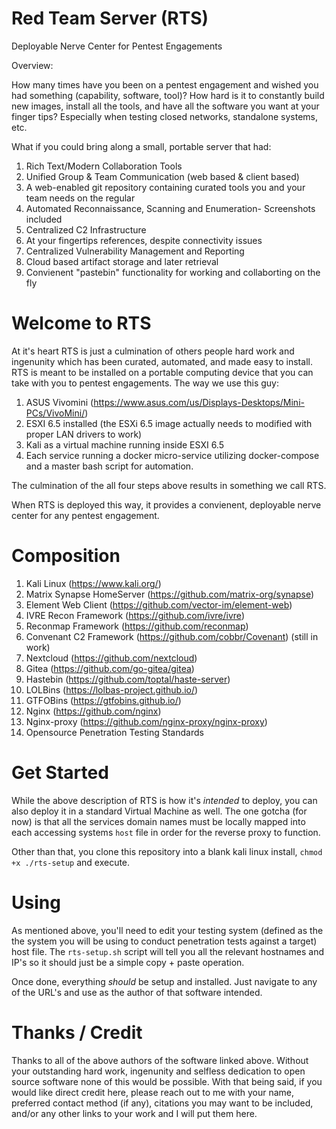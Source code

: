# Red Team Server (RTS)
Deployable Nerve Center for Pentest Engagements 

Overview:

How many times have you been on a pentest engagement and wished you had something (capability, software, tool)?
How hard is it to constantly build new images, install all the tools, and have all the software you want at your finger tips? Especially when testing closed networks, standalone systems, etc. 

What if you could bring along a small, portable server that had:
1. Rich Text/Modern Collaboration Tools
2. Unified Group & Team Communication (web based & client based)
3. A web-enabled git repository containing curated tools you and your team needs on the regular
4. Automated Reconnaissance, Scanning and Enumeration- Screenshots included
5. Centralized C2 Infrastructure
6. At your fingertips references, despite connectivity issues
7. Centralized Vulnerability Management and Reporting
8. Cloud based artifact storage and later retrieval
9. Convienent "pastebin" functionality for working and collaborting on the fly

# Welcome to RTS

At it's heart RTS is just a culmination of others people hard work and ingenunity which has been curated, automated, and made easy to install.
RTS is meant to be installed on a portable computing device that you can take with you to pentest engagements. 
The way we use this guy:
1. ASUS Vivomini (https://www.asus.com/us/Displays-Desktops/Mini-PCs/VivoMini/)
2. ESXI 6.5 installed (the ESXi 6.5 image actually needs to modified with proper LAN drivers to work)
3. Kali as a virtual machine running inside ESXI 6.5
4. Each service running a docker micro-service utilizing docker-compose and a master bash script for automation. 

The culmination of the all four steps above results in something we call RTS. 

When RTS is deployed this way, it provides a convienent, deployable nerve center for any pentest engagement. 

# Composition
1. Kali Linux (https://www.kali.org/)
2. Matrix Synapse HomeServer (https://github.com/matrix-org/synapse)
3. Element Web Client (https://github.com/vector-im/element-web)
4. IVRE Recon Framework (https://github.com/ivre/ivre)
5. Reconmap Framework (https://github.com/reconmap)
6. Convenant C2 Framework (https://github.com/cobbr/Covenant) (still in work)
7. Nextcloud (https://github.com/nextcloud)
8. Gitea (https://github.com/go-gitea/gitea)
9. Hastebin (https://github.com/toptal/haste-server)
10. LOLBins (https://lolbas-project.github.io/)
11. GTFOBins (https://gtfobins.github.io/)
12. Nginx (https://github.com/nginx)
13. Nginx-proxy (https://github.com/nginx-proxy/nginx-proxy)
14. Opensource Penetration Testing Standards


# Get Started
While the above description of RTS is how it's *intended* to deploy, you can also deploy it in a standard Virtual Machine as well. The one gotcha (for now) is that all the services domain names must be locally mapped into each accessing systems ```host``` file in order for the reverse proxy to function. 

Other than that, you clone this repository into a blank kali linux install, ```chmod +x ./rts-setup``` and execute. 

# Using

As mentioned above, you'll need to edit your testing system (defined as the the system you will be using to conduct penetration tests against a target) host file. The ```rts-setup.sh``` script will tell you all the relevant hostnames and IP's so it should just be a simple copy + paste operation. 

Once done, everything *should* be setup and installed. Just navigate to any of the URL's and use as the author of that software intended. 

# Thanks / Credit
Thanks to all of the above authors of the software linked above. Without your outstanding hard work, ingenunity and selfless dedication to open source software none of this would be possible. With that being said, if you would like direct credit here, please reach out to me with your name, preferred contact method (if any), citations you may want to be included, and/or any other links to your work and I will put them here. 
